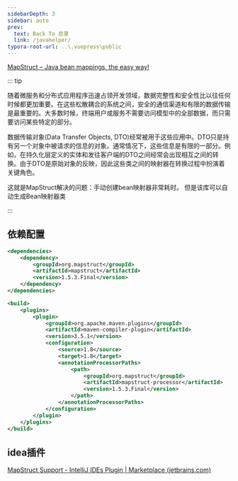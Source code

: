 ```yaml
---
sidebarDepth: 3
sidebar: auto
prev:
  text: Back To 目录
  link: /javahelper/
typora-root-url: ..\.vuepress\public
---
```


[MapStruct – Java bean mappings, the easy way!](https://mapstruct.org/)

::: tip

随着微服务和分布式应用程序迅速占领开发领域，数据完整性和安全性比以往任何时候都更加重要。在这些松散耦合的系统之间，安全的通信渠道和有限的数据传输是最重要的。大多数时候，终端用户或服务不需要访问模型中的全部数据，而只需要访问某些特定的部分。

数据传输对象(Data Transfer Objects, DTO)经常被用于这些应用中。DTO只是持有另一个对象中被请求的信息的对象。通常情况下，这些信息是有限的一部分。例如，在持久化层定义的实体和发往客户端的DTO之间经常会出现相互之间的转换。由于DTO是原始对象的反映，因此这些类之间的映射器在转换过程中扮演着关键角色。

这就是MapStruct解决的问题：手动创建bean映射器非常耗时。 但是该库可以自动生成Bean映射器类

:::

## 依赖配置

```xml
<dependencies>
    <dependency>
        <groupId>org.mapstruct</groupId>
        <artifactId>mapstruct</artifactId>
        <version>1.5.3.Final</version>
    </dependency>
</dependencies>

<build>
    <plugins>
        <plugin>
            <groupId>org.apache.maven.plugins</groupId>
            <artifactId>maven-compiler-plugin</artifactId>
            <version>3.5.1</version>
            <configuration>
                <source>1.8</source>
                <target>1.8</target>
                <annotationProcessorPaths>
                    <path>
                        <groupId>org.mapstruct</groupId>
                        <artifactId>mapstruct-processor</artifactId>
                        <version>1.5.3.Final</version>
                    </path>
                </annotationProcessorPaths>
            </configuration>
        </plugin>
    </plugins>
</build>
```









## idea插件

[MapStruct Support - IntelliJ IDEs Plugin | Marketplace (jetbrains.com)](https://plugins.jetbrains.com/plugin/10036-mapstruct-support)

